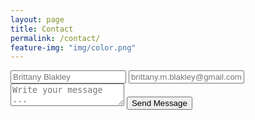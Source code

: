```yaml
---
layout: page
title: Contact
permalink: /contact/
feature-img: "img/color.png"
---
```




<input type='hidden' name='redirect_to' value='http://www.codingwithcats.us/thank-you/' />
  <input type='text' name='name' placeholder='Brittany Blakley' />
  <input type='email' name='email' placeholder='brittany.m.blakley@gmail.com' />
  <textarea name='message' placeholder='Write your message ...'></textarea>
  <input type='submit' value='Send Message' />
</form>
